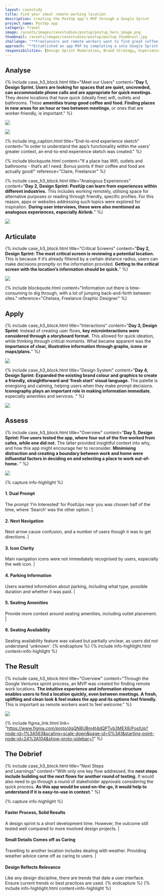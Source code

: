 ```yaml
---
layout: casestudy
title: Find your ideal remote working location
description: Creating the PostUp app’s MVP through a Google Sprint
project_name: PostUp app
category: Travel
image: /assets/images/casestudies/postup/postup_hero_image.png
thumbnail: /assets/images/casestudies/postup/postup_thumbnail.jpg
challange: "**Freelancers and remote workers want to find great coffee shops, free spaces and public spaces to work from.** There is a possibility that the chosen location will not have what they need, or the staff are lukewarm to remote workers. **Currently, they are frustrated by the time spent looking for places to work.**"  
approach: "**Established an app MVP by completing a solo Google Sprint over a week.** My goal was to try all aspects of the methodology, and identify the most value-add user flow. **The use of sketching throughout the process was an effective way to explore** how to provide information specific to remote working in out-of-home spaces. "
responsibilities: [Design Sprint Moderation, Brand Strategy, Experience Strategy, Customer Experience, UX Research, UX Testing, UX Design, UI Design]
---
```


## Analyse

{% include case_h3_block.html 
title="Meet our Users" 
content="**Day 1, Design Sprint. Users are looking for spaces that are quiet, uncrowded, can accommodate phone calls and are appropriate for quick meetings.** They desire locations that have quick (ideally free) wifi, outlets and bathrooms. These **amenities trump good coffee and food. Finding places in new areas for an hour or two between meetings**, or ones that are worker-friendly, is important." %}

![](/assets/images/casestudies/postup/postup_context.jpg)

![](/assets/images/casestudies/postup/postup_experience_sketch.png)

{% include img_caption.html 
title="End-to-end experience sketch" 
content="In order to understand the app’s functionality within the users’ greater context, an end-to-end experience sketch was created." %}

{% include blockquote.html 
content="If a place has Wifi, outlets and bathrooms - that’s all I need. Bonus points if their coffee and food are actually good!" 
reference="Claire, Freelancer" %}

{% include case_h3_block.html 
title="Analogous Experiences" 
content="**Day 2, Design Sprint: PostUp can learn from experiences within different industries.** This includes working remotely, utilising space for alternative purposes or reading through friendly, specific profiles. For this reason, apps or websites addressing such topics were explored for inspiration. **During user interviews, these were also mentioned as analogous experiences, especially Airbnb.**" %}

![](/assets/images/casestudies/postup/postup_analogous_experiences.jpg)

## Articulate

{% include case_h3_block.html 
title="Critical Screens" 
content="**Day 2, Design Sprint: The most critical screen is reviewing a potential location.** This is because if it’s already filtered by a certain distance radius, users can make decisions promptly on the information provided. **Getting to the critical screen with the location’s information should be quick.**" %}

![](/assets/images/casestudies/postup/postup_sketches.png)

{% include blockquote.html 
content="Information out there is time-consuming to dig through, with a lot of jumping back-and-forth between sites." 
reference="Chelsea, Freelance Graphic Designer" %}

## Apply

{% include case_h3_block.html 
title="Interactions" 
content="**Day 3, Design Sprint**: Instead of creating user flows, **key microinteractions were considered through a storyboard format.** This allowed for quick ideation, while thinking through critical moments. What became apparent was the **importance of clear, illustrative information through graphs, icons or maps/plans.**" %}

![](/assets/images/casestudies/postup/postup_interaction_storyboard.png)

{% include case_h3_block.html 
title="Design System" 
content="**Day 4, Design Sprint:  Expanded the existing brand colour and graphics to create a friendly, straightforward and ‘fresh start’ visual language.** The palette is energising and calming, helping users when they make prompt decisions. **Iconography plays an important role in making information immediate**, especially amenities and services. " %}

![](/assets/images/casestudies/postup/postup_style_guide.png)

## Assess

{% include case_h3_block.html 
title="Overview" 
content="**Day 5, Design Sprint: Five users tested the app, where four out of the five worked from cafes, while one did not.** The latter provided insightful context into why, and how this app might encourage her to reconsider. **Minimising distraction and creating a boundary between work and home were influential factors in deciding on and selecting a place to work out-of-home.** " %}

![](/assets/images/casestudies/postup/postup_initial_screens.png)

{% capture info-highlight %}
#### 1. Dual Prompt
The prompt ‘I’m Interested’ for PostUps near you was chosen half of the time, where ‘Search’ was the other option.
|
#### 2. Next Navigation
Next arrow cause confusion, and a number of users though it was to get directions.
|
#### 3. Icon Clarity
Main navigation icons were not immediately recognised by users, especially the web icon.
|
#### 4. Parking Information
Users wanted information about parking, including what type, possible duration and whether it was paid.
|
#### 5. Seating Amenities
Provide more context around seating amenities, including outlet placement.
|
#### 6. Seating Availability
Seating availability feature was valued but partially unclear, as users did not understand 'unknown'.
{% endcapture %}
{% include info-highlight.html content=info-highlight %}

## The Result

{% include case_h3_block.html 
title="Overview" 
content="Through the Google Ventures sprint process, an MVP was created for finding remote work locations. **The intuitive experience and information structure enables users to find a location quickly, even between meetings. A fresh, uplifting and clean look & feel makes the app and its options feel friendly.** This is important as remote workers want to feel welcome." %}

![](/assets/images/casestudies/postup/postup-final_01.png) 

{% include figma_link.html link= "https://www.figma.com/proto/dgQN8UBm4t4dQPTyb3MEX8/PostUp?node-id=1%3A563&scaling=scale-down&page-id=0%3A1&starting-point-node-id=24%3A104&show-proto-sidebar=1" %}

## The Debrief

{% include case_h3_block.html 
title="Next Steps <br>and Learnings" 
content="With only one key flow addressed, the **next steps include building out the next flows for another round of testing.** It would also need to go through a round of stakeholder approvals considering the quick process. **As this app would be used on-the-go, it would help to understand if it is easy-to-use in context.**" %}

{% capture info-highlight %}
#### Faster Process, Solid Results 
A design sprint is a short development time. However, the outcome still tested well compared to more involved design projects.
|
#### Small Details Comes off as Caring
Travelling to another location includes dealing with weather. Providing weather advice came off as caring to users.
|
#### Design Reflects Relevance 
Like any design discipline, there are trends that date a user interface. Ensure current trends or best practices are used.
{% endcapture %}
{% include info-highlight.html content=info-highlight %}
